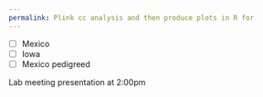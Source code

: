 ```yaml
---
permalink: Plink cc analysis and then produce plots in R for
---
```

- [ ] Mexico 
- [ ] Iowa 
- [ ] Mexico pedigreed 

Lab meeting presentation at 2:00pm